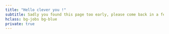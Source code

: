 ```yaml
---
title: "Hello clever you !"
subtitle: Sadly you found this page too early, please come back in a few days...
hclass: bg-jobs bg-blue
private: true
---
```


